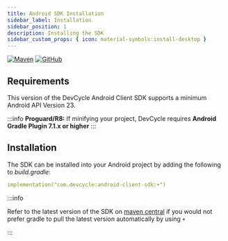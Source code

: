 ```yaml
---
title: Android SDK Installation
sidebar_label: Installation
sidebar_position: 1
description: Installing the SDK
sidebar_custom_props: { icon: material-symbols:install-desktop }
---
```


[![Maven](https://badgen.net/maven/v/maven-central/com.devcycle/android-client-sdk)](https://search.maven.org/artifact/com.devcycle/android-client-sdk)
[![GitHub](https://img.shields.io/github/stars/devcyclehq/android-client-sdk.svg?style=social&label=Star&maxAge=2592000)](https://github.com/DevCycleHQ/android-client-sdk)

## Requirements

This version of the DevCycle Android Client SDK supports a minimum Android API Version 23.

:::info
**Proguard/R8:** If minifying your project, DevCycle requires **Android Gradle Plugin 7.1.x or higher**
:::

## Installation

[//]: # 'wizard-install-start'

The SDK can be installed into your Android project by adding the following to _build.gradle_:

```yaml
implementation("com.devcycle:android-client-sdk:+")
```
[//]: # 'wizard-install-end'

:::info

Refer to the latest version of the SDK on [maven central](https://maven.org/artifact/com.devcycle/android-client-sdk) if you would not prefer gradle to pull the latest version automatically by using `+`

:::
